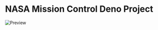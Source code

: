 # NASA Mission Control Deno Project

![Preview](https://user-images.githubusercontent.com/46753835/89738611-afa58a80-da97-11ea-8cac-34b5df3c7e66.png)
